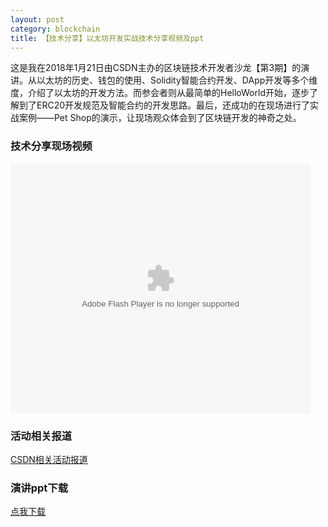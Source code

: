 ```yaml
---
layout: post
category: blockchain
title: 【技术分享】以太坊开发实战技术分享视频及ppt
---
```


这是我在2018年1月21日由CSDN主办的区块链技术开发者沙龙【第3期】的演讲。从以太坊的历史、钱包的使用、Solidity智能合约开发、DApp开发等多个维度，介绍了以太坊的开发方法。而参会者则从最简单的HelloWorld开始，逐步了解到了ERC20开发规范及智能合约的开发思路。最后，还成功的在现场进行了实战案例——Pet Shop的演示，让现场观众体会到了区块链开发的神奇之处。

### 技术分享现场视频

<embed src="https://imgcache.qq.com/tencentvideo_v1/playerv3/TPout.swf?max_age=86400&v=20161117&vid=e0537eycjqk&auto=0" allowFullScreen="true" quality="high" width="480" height="400" align="middle" allowScriptAccess="always" type="application/x-shockwave-flash"/>

### 活动相关报道

[CSDN相关活动报道](http://blog.csdn.net/blockchain_lemon/article/details/79133567)

### 演讲ppt下载

[点我下载](/download/ethereum-in-action-20180121.pdf)